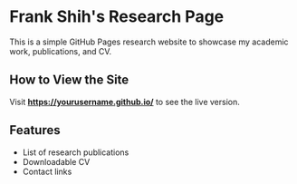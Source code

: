 # Frank Shih's Research Page

This is a simple GitHub Pages research website to showcase my academic work, publications, and CV.

## How to View the Site
Visit **https://yourusername.github.io/** to see the live version.

## Features
- List of research publications
- Downloadable CV
- Contact links